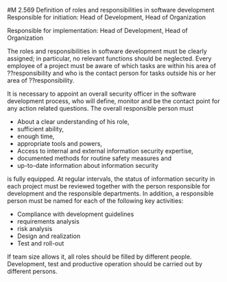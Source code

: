 #M 2.569 Definition of roles and responsibilities in software development
Responsible for initiation: Head of Development, Head of Organization

Responsible for implementation: Head of Development, Head of Organization

The roles and responsibilities in software development must be clearly assigned; in particular, no relevant functions should be neglected. Every employee of a project must be aware of which tasks are within his area of ??responsibility and who is the contact person for tasks outside his or her area of ??responsibility.

It is necessary to appoint an overall security officer in the software development process, who will define, monitor and be the contact point for any action related questions. The overall responsible person must

* About a clear understanding of his role,
* sufficient ability,
* enough time,
* appropriate tools and powers,
* Access to internal and external information security expertise,
* documented methods for routine safety measures and
* up-to-date information about information security


is fully equipped. At regular intervals, the status of information security in each project must be reviewed together with the person responsible for development and the responsible departments. In addition, a responsible person must be named for each of the following key activities:

* Compliance with development guidelines
* requirements analysis
* risk analysis
* Design and realization
* Test and roll-out


If team size allows it, all roles should be filled by different people. Development, test and productive operation should be carried out by different persons.



